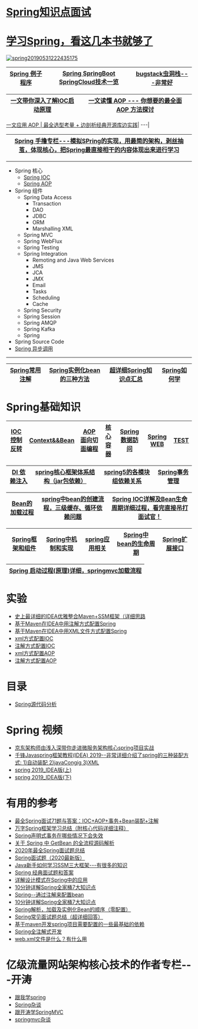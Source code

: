 
# [Spring知识点面试](https://github.com/stevenli91748/JAVA-Architecture/blob/master/JAVA%20Framework/Spring/Interview/README.md)


# [学习Spring，看这几本书就够了](https://segmentfault.com/a/1190000022678391?utm_source=sf-related)

<a href="https://ibb.co/T1ZJxpx"><img src="https://i.ibb.co/kJpzsks/spring20190531222435175.png" alt="spring20190531222435175" border="0"></a>


[ Spring 例子程序](https://github.com/stevenli91748/JAVA-Architecture/tree/master/JAVA%20Framework/Spring/Spring%20%E4%BE%8B%E5%AD%90%E7%A8%8B%E5%BA%8F)|[Spring SpringBoot SpringCloud技术一览](https://zhuanlan.zhihu.com/p/267654014?utm_source=wechat_session&utm_medium=social&utm_oi=991812777480134656)|[bugstack虫洞栈---非常好](https://bugstack.cn/itstack/itstack-demo-design.html)|
---|---|---|

[一文带你深入了解IOC启动原理](https://www.jianshu.com/p/fce17d0ef045)|[一文读懂 AOP --- 你想要的最全面 AOP 方法探讨](https://www.jianshu.com/p/0799aa19ada1)|
---|---|

[一文应用 AOP | 最全选型考量 + 边剖析经典开源库边实践](https://www.jianshu.com/p/42ce95450adb)|
---|

[Spring 手撸专栏---模拟SPring的实现，用最简的架构，剥丝抽茧，体现核心，把Spring最直接相干的内容体现出来进行学习](https://bugstack.cn/spring/2021/05/16/%E7%AC%AC1%E7%AB%A0-%E5%BC%80%E7%AF%87%E4%BB%8B%E7%BB%8D-%E6%89%8B%E5%86%99Spring%E8%83%BD%E7%BB%99%E4%BD%A0%E5%B8%A6%E6%9D%A5%E4%BB%80%E4%B9%88.html)|
---|

---

* Spring 核心
  * [Spring IOC](https://github.com/stevenli91748/JAVA-Architecture/blob/master/JAVA%20Framework/Spring/Spring%E5%9F%BA%E7%A1%80%E7%9F%A5%E8%AF%86/IOC%E6%8E%A7%E5%88%B6%E5%8F%8D%E8%BD%AC.md)
  * [Spring AOP](https://github.com/stevenli91748/JAVA-Architecture/blob/master/JAVA%20Framework/Spring/Spring%E5%9F%BA%E7%A1%80%E7%9F%A5%E8%AF%86/%E7%BB%84%E4%BB%B6---AOP.md)
* Spring 组件
  * Spring Data Access
    * Transaction
    * DAO
    * JDBC
    * ORM
    * Marshalling XML
  * Spring MVC
  * Spring WebFlux
  * Spring Testing
  * Spring Integration
    * Remoting and Java Web Services
    * JMS
    * JCA
    * JMX
    * Email
    * Tasks
    * Scheduling
    * Cache
  * Spring Security
  * Spring Session
  * Spring AMQP
  * Spring Kafka
  * Spring 
* Spring Source Code
* [Spring 异步调用](https://github.com/stevenli91748/JAVA-Architecture/blob/master/JAVA%20Framework/Spring/Spring%E6%A1%86%E6%9E%B6%E7%9A%84%E5%BC%82%E6%AD%A5%E6%89%A7%E8%A1%8C/README.md)

---

[Spring常用注解](https://github.com/stevenli91748/JAVA-Architecture/blob/master/JAVA%20Framework/Spring/Spring常用注解/README.md)|[Spring实例化bean的三种方法](https://www.cnblogs.com/liwendeboke/p/6228129.html)|[超详细Spring知识点汇总](https://blog.csdn.net/pingdouble/article/details/79526068)|[Spring如何学](https://github.com/stevenli91748/JAVA-Architecture/blob/master/JAVA%20Framework/Spring/Spring如何学.md)|
---|---|---|---|

# Spring基础知识

[IOC 控制反转](https://github.com/stevenli91748/JAVA-Architecture/blob/master/JAVA%20Framework/Spring/Spring基础知识/IOC控制反转.md)|[Context&&Bean](https://github.com/stevenli91748/JAVA-Architecture/blob/master/JAVA%20Framework/Spring/Spring基础知识/context上下文和bean.md)|[AOP 面向切面编程](https://github.com/stevenli91748/JAVA-Architecture/blob/master/JAVA%20Framework/Spring/Spring%E5%9F%BA%E7%A1%80%E7%9F%A5%E8%AF%86/%E7%BB%84%E4%BB%B6---AOP.md)|[核心容器](https://github.com/stevenli91748/JAVA-Architecture/blob/master/JAVA%20Framework/Spring/Spring基础知识/核心容器(core%20container).md)|[Spring数据訪问](https://github.com/stevenli91748/JAVA-Architecture/blob/master/JAVA%20Framework/Spring/Spring%E5%9F%BA%E7%A1%80%E7%9F%A5%E8%AF%86/Spring%E6%95%B0%E6%8D%AE%E8%A8%AA%E9%97%AE.md)|[Spring WEB](https://github.com/stevenli91748/JAVA-Architecture/blob/master/JAVA%20Framework/Spring/Spring%E5%9F%BA%E7%A1%80%E7%9F%A5%E8%AF%86/Spring%20Web.md)|[TEST](https://github.com/stevenli91748/JAVA-Architecture/blob/master/JAVA%20Framework/Spring/Spring%E5%9F%BA%E7%A1%80%E7%9F%A5%E8%AF%86/Spring%20Test.md)|
---|---|---|---|---|---|---|

[DI 依赖注入](https://github.com/stevenli91748/JAVA-Architecture/blob/master/JAVA%20Framework/Spring/Spring%E5%9F%BA%E7%A1%80%E7%9F%A5%E8%AF%86/DI%20%E4%BE%9D%E8%B5%96%E6%B3%A8%E5%85%A5.md)|[spring核心框架体系结构（jar包依赖）](https://blog.csdn.net/sinat_35512245/article/details/53893910)|[spring5的各模块组依赖关系](https://www.jianshu.com/p/d3233d6322ef)|[Spring事务管理](https://github.com/stevenli91748/JAVA-Architecture/blob/master/JAVA%20Framework/Spring/Spring%E5%9F%BA%E7%A1%80%E7%9F%A5%E8%AF%86/Spring%E6%9C%BA%E5%88%B6--%E4%BA%8B%E5%8A%A1.md)|
---|---|---|---|

[Bean的加载过程](https://www.jianshu.com/p/77c9daef5572)|[spring中bean的创建流程，三级缓存、循环依赖问题](https://www.jianshu.com/p/cf98875fbc46)|[Spring IOC详解及Bean生命周期详细过程，看完直接吊打面试官！](https://www.jianshu.com/p/6f7a82d869e7)|
---|---|---|

[Spring框架和组件](https://github.com/stevenli91748/JAVA-Architecture/blob/master/JAVA%20Framework/Spring/Spring%E5%9F%BA%E7%A1%80%E7%9F%A5%E8%AF%86/Spring%E6%A1%86%E6%9E%B6%E5%92%8C%E7%BB%84%E4%BB%B6.md)|[Spring中机制和实现](https://github.com/stevenli91748/JAVA-Architecture/blob/master/JAVA%20Framework/Spring/Spring%E5%9F%BA%E7%A1%80%E7%9F%A5%E8%AF%86/spring%E6%9C%BA%E5%88%B6%E4%B8%8E%E5%AE%9E%E7%8E%B0.md)|[spring应用相关](https://github.com/stevenli91748/JAVA-Architecture/blob/master/JAVA%20Framework/Spring/Spring基础知识/spring应用相关.md)|[Spring中bean的生命周期](https://github.com/stevenli91748/JAVA-Architecture/blob/master/JAVA%20Framework/Spring/Spring基础知识/context上下文和bean.md)|[Spring扩展接口](https://github.com/stevenli91748/JAVA-Architecture/blob/master/JAVA%20Framework/Spring/Spring基础知识/Spring扩展接口.md)|
---|---|---|---|---|


[Spring 启动过程(原理)详细，springmvc加载流程](https://blog.csdn.net/linkin1989/article/details/81839798)|
---|



# 实验

* [史上最详细的IDEA优雅整合Maven+SSM框架（详细思路](https://blog.csdn.net/qq_44543508/article/details/100192558)
* [基于Maven在IDEA中用注解方式配置Spring](https://www.bilibili.com/video/av64742878?p=2)
* [基于Maven在IDEA中用XML文件方式配置Spring](https://www.bilibili.com/video/av64742878?p=6)
* [xml方式配置IOC](https://blog.csdn.net/pingdouble/article/details/79526068)
* [注解方式配置IOC](https://blog.csdn.net/pingdouble/article/details/79526068)
* [xml方式配置AOP](https://blog.csdn.net/pingdouble/article/details/79526068)
* [注解方式配置AOP](https://blog.csdn.net/pingdouble/article/details/79526068)

# 目录
* [Spring源代码分析](https://github.com/stevenli91748/JAVA-Architecture/blob/master/SourceCode/SpringSourceCode.md)



# Spring 视频
  * [京东架构师由浅入深带你走进微服务架构核心spring项目实战](https://www.bilibili.com/video/av54750289?p=2)
  * [千锋Javaspring框架教程(IDEA) 2019--非常详细介绍了spring的三种装配方式: 1)自动装配 2)javaCongig 3)XML](https://www.bilibili.com/video/av64742878/?spm_id_from=333.788.videocard.1)
  * [spring 2019_IDEA版(上)](https://www.bilibili.com/video/av50155320/?spm_id_from=333.788.videocard.2)
  * [spring 2019_IDEA版(下)](https://www.bilibili.com/video/av50157169/?spm_id_from=333.788.videocard.0)
  
# 有用的参考
* [最全Spring面试71题与答案：IOC+AOP+事务+Bean装配+注解](https://www.javaweb.shop/article/217.html)
* [万字Spring框架学习总结（附核心代码详细注释）](https://www.jianshu.com/p/751886415026)
* [Spring声明式事务在哪些情况下会失效](https://developer.51cto.com/art/202104/657440.htm)
* [关于 Spring 中 GetBean 的全流程源码解析](https://developer.51cto.com/art/202104/658026.htm)
* [2020年最全Spring面试题总结](https://juejin.im/post/5e3bbd336fb9a07ca24f402f)
* [Spring面试题（2020最新版）](https://blog.csdn.net/ThinkWon/article/details/104397516)
* [Java新手如何学习SSM三大框架---有很多的知识](https://www.zhihu.com/question/21142149/answer/310738460?hb_wx_block=1&utm_source=wechat_session&utm_medium=social&utm_oi=1119162453489045504)
* [Spring 经典面试题和答案](https://blog.csdn.net/wypersist/article/details/80274561)
* [详解设计模式在Spring中的应用](https://blog.csdn.net/Y0Q2T57s/article/details/87899161)
* [10分钟详解Spring全家桶7大知识点](https://zhuanlan.zhihu.com/p/59327709?utm_source=wechat_session&utm_medium=social&utm_oi=991812777480134656)
* [Spring--通过注解来配置bean](https://www.cnblogs.com/dreamfree/p/4090746.html)
* [10分钟详解Spring全家桶7大知识点](https://zhuanlan.zhihu.com/p/59327709?utm_source=wechat_session&utm_medium=social&utm_oi=991812777480134656)
* [Spring解析，加载及实例化Bean的顺序（零配置）](https://blog.csdn.net/qq_27529917/article/details/79329809)
* [Spring常见面试题总结（超详细回答）](https://blog.csdn.net/a745233700/article/details/80959716)
* [基于maven开发spring项目需要配置的一些最基础的依赖](https://blog.csdn.net/rj1bww/article/details/71774568)
* [Spring全注解式开发](https://blog.csdn.net/qq_35170365/article/details/81184435)
* [web.xml文件是什么？有什么用](https://blog.csdn.net/ckc_666/article/details/82964812)



# 亿级流量网站架构核心技术的作者专栏---开涛

* [跟我学spring](https://www.iteye.com/blogs/subjects/spring3)
* [Spring杂谈](https://www.iteye.com/blogs/subjects/spring-tittle-tattle)
* [跟开涛学SpringMVC](https://www.iteye.com/blogs/subjects/kaitao-springmvc)
* [springmvc杂谈](https://www.iteye.com/blogs/subjects/springmvc-tattle)




